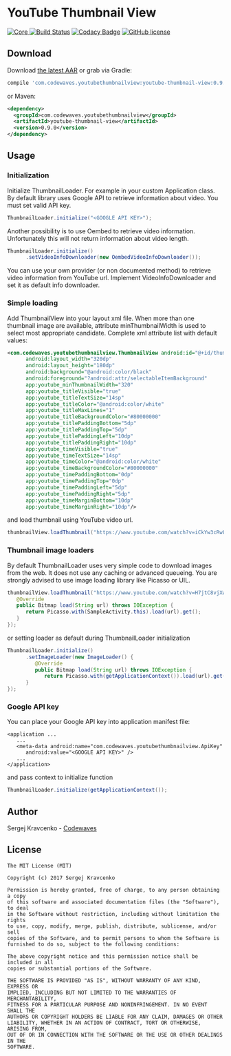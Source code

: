 # YouTube Thumbnail View

[ ![Core](https://api.bintray.com/packages/codewaves/maven/youtube-thumbnail-view/images/download.svg) ](https://bintray.com/codewaves/maven/youtube-thumbnail-view/_latestVersion)
[![Build Status](https://travis-ci.org/Codewaves/YouTube-Thumbnail-View.svg)](https://travis-ci.org/Codewaves/YouTube-Thumbnail-View)
[![Codacy Badge](https://api.codacy.com/project/badge/Grade/c0838f0b263745d3874238c60bd032ef)](https://www.codacy.com/app/Codewaves/YouTube-Thumbnail-View?utm_source=github.com&amp;utm_medium=referral&amp;utm_content=Codewaves/YouTube-Thumbnail-View&amp;utm_campaign=Badge_Grade)
[![GitHub license](https://img.shields.io/github/license/mashape/apistatus.svg)](https://github.com/Codewaves/YouTube-Thumbnail-View/blob/master/LICENSE.txt)

## Download

Download [the latest AAR][1] or grab via Gradle:
```groovy
compile 'com.codewaves.youtubethumbnailview:youtube-thumbnail-view:0.9.0'
```
or Maven:
```xml
<dependency>
  <groupId>com.codewaves.youtubethumbnailview</groupId>
  <artifactId>youtube-thumbnail-view</artifactId>
  <version>0.9.0</version>
</dependency>
```

## Usage

### Initialization

Initialize ThumbnailLoader. For example in your custom Application class. By default library 
uses Google API to retrieve information about video. You must set valid API key.
``` java
ThumbnailLoader.initialize("<GOOGLE API KEY>");
```

Another possibility is to use Oembed to retrieve video information. Unfortunately this will
not return information about video length. 
``` java
ThumbnailLoader.initialize()
      .setVideoInfoDownloader(new OembedVideoInfoDownloader());
```

You can use your own provider (or non documented method) to retrieve video information from 
YouTube url. Implement VideoInfoDownloader and set it as default info downloader.

### Simple loading

Add ThumbnailView into your layout xml file. When more than one thumbnail image are available, 
attribute minThumbnailWidth is used to select most appropriate candidate. Complete xml 
attribute list with default values:

``` xml
<com.codewaves.youtubethumbnailview.ThumbnailView android:id="@+id/thumbnail"
      android:layout_width="320dp"
      android:layout_height="180dp"
      android:background="@android:color/black"
      android:foreground="?android:attr/selectableItemBackground"
      app:youtube_minThumbnailWidth="320"
      app:youtube_titleVisible="true"
      app:youtube_titleTextSize="14sp"
      app:youtube_titleColor="@android:color/white"
      app:youtube_titleMaxLines="1"
      app:youtube_titleBackgroundColor="#80000000"
      app:youtube_titlePaddingBottom="5dp"
      app:youtube_titlePaddingTop="5dp"
      app:youtube_titlePaddingLeft="10dp"
      app:youtube_titlePaddingRight="10dp"
      app:youtube_timeVisible="true"
      app:youtube_timeTextSize="14sp"
      app:youtube_timeColor="@android:color/white"
      app:youtube_timeBackgroundColor="#80000000"
      app:youtube_timePaddingBottom="0dp"
      app:youtube_timePaddingTop="0dp"
      app:youtube_timePaddingLeft="5dp"
      app:youtube_timePaddingRight="5dp"
      app:youtube_timeMarginBottom="10dp"
      app:youtube_timeMarginRight="10dp"/>
```

and load thumbnail using YouTube video url.

``` java
thumbnailView.loadThumbnail("https://www.youtube.com/watch?v=iCkYw3cRwLo");
```

### Thumbnail image loaders

By default ThumbnailLoader uses very simple code to download images from the web. It
does not use any caching or advanced queueing. You are strongly advised to use image loading
library like Picasso or UIL.

``` java
thumbnailView.loadThumbnail("https://www.youtube.com/watch?v=H7jtC8vjXw8", new ImageLoader() {
   @Override
   public Bitmap load(String url) throws IOException {
      return Picasso.with(SampleActivity.this).load(url).get();
   }
});
```

or setting loader as default during ThumbnailLoader initialization

``` java
ThumbnailLoader.initialize()
      .setImageLoader(new ImageLoader() {
         @Override
         public Bitmap load(String url) throws IOException {
            return Picasso.with(getApplicationContext()).load(url).get();
      }
});
```

### Google API key

You can place your Google API key into application manifest file:

```
<application ...
   ...
   <meta-data android:name="com.codewaves.youtubethumbnailview.ApiKey"
      android:value="<GOOGLE API KEY>" />
   ...
</application>
```

and pass context to initialize function

``` java
ThumbnailLoader.initialize(getApplicationContext());
```

## Author

Sergej Kravcenko - [Codewaves][2]


## License

    The MIT License (MIT)

    Copyright (c) 2017 Sergej Kravcenko

    Permission is hereby granted, free of charge, to any person obtaining a copy
    of this software and associated documentation files (the "Software"), to deal
    in the Software without restriction, including without limitation the rights
    to use, copy, modify, merge, publish, distribute, sublicense, and/or sell
    copies of the Software, and to permit persons to whom the Software is
    furnished to do so, subject to the following conditions:

    The above copyright notice and this permission notice shall be included in all
    copies or substantial portions of the Software.

    THE SOFTWARE IS PROVIDED "AS IS", WITHOUT WARRANTY OF ANY KIND, EXPRESS OR
    IMPLIED, INCLUDING BUT NOT LIMITED TO THE WARRANTIES OF MERCHANTABILITY,
    FITNESS FOR A PARTICULAR PURPOSE AND NONINFRINGEMENT. IN NO EVENT SHALL THE
    AUTHORS OR COPYRIGHT HOLDERS BE LIABLE FOR ANY CLAIM, DAMAGES OR OTHER
    LIABILITY, WHETHER IN AN ACTION OF CONTRACT, TORT OR OTHERWISE, ARISING FROM,
    OUT OF OR IN CONNECTION WITH THE SOFTWARE OR THE USE OR OTHER DEALINGS IN THE
    SOFTWARE.

 [1]: https://bintray.com/codewaves/maven/youtube-thumbnail-view/_latestVersion
 [2]: http://www.codewaves.com